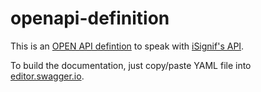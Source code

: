 # openapi-definition

This is an [OPEN API defintion](https://www.openapis.org/) to speak with [iSignif's API](https://isignif.fr).

To build the documentation, just copy/paste YAML file into [editor.swagger.io](https://editor.swagger.io/).
